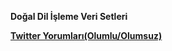 <b>Doğal Dil İşleme Veri Setleri<b><br>
  

<a href="https://github.com/MatBilML/nlp_datasets/blob/master/twitter.csv"> Twitter Yorumları(Olumlu/Olumsuz) </a><br>
